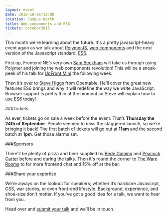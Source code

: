 ```yaml
---
layout: event
date: 2015-10-01T18:00
location: Campus North
title: Web components and ES6
tickets: october2015
---
```


This month we're learning about the future. It's a pretty javascript-heavy event again as we talk about [PolymerJS](https://www.polymer-project.org/1.0/), [web components](http://webcomponents.org/) and the next version of the Javascript standard, [ES6](https://github.com/lukehoban/es6features).

First up, Frontend NE’s very own  [Sam Beckham](https://twitter.com/samdbeckham) will take us through using Polymer and joining the web components revolution! This will be a sneak-peek of his talk for [UpFront Mini](https://www.manchesterdigital.com/events/upfront-mini) the following week.

Then it’s over to [Steve Higgs](https://twitter.com/shiggsatwork) from Opentable. He’ll cover the great new features ES6 brings and why it will redefine the way we write JavaScript. Browser support is pretty thin at the moment so Steve will explain how to use ES6 today!


###Tickets

As ever, tickets go on sale a week before the event. That’s **Thursday the 24th of September**. People seemed to miss the staggered launch, so we're bringing it back! The first batch of tickets will go out at **11am** and the second batch at **1pm**. Get those alarms set.

###Sponsors

There'll be plenty of pizza and beer supplied by [Bede Gaming](http://www.bedegaming.com/) and [Peacock Carter](http://www.peacockcarter.co.uk/) before and during the talks. Then it's round the corner to [The Ware Rooms](http://www.thewarerooms.co.uk) to for more frontend chat and 15% off at the bar.


###Share your expertise

We’re always on the lookout for speakers; whether it’s hardcore Javascript, CSS, war stories, or even front-end lifestyle. Background, experience, and shoe-size don't matter. If you've got a good idea for a talk, we want to hear from you.


Head over and [submit your talk](https://frontendne.typeform.com/to/BgAKni) and we’ll be in touch.
